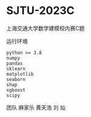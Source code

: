 # SJTU-2023C
上海交通大学数学建模校内赛C题

运行环境

    python >= 3.8
    numpy
    pandas
    sklearn
    matplotlib
    seaborn
    shap
    xgboost
    scipy

团队
    麻家乐
    黄天浩
    刘  灿